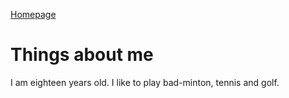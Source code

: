 [Homepage](https://github.com/AngelS28/AngelS28/edit/main/README.md)
# Things about me 
I am eighteen years old. I like to play bad-minton, tennis and golf. 
